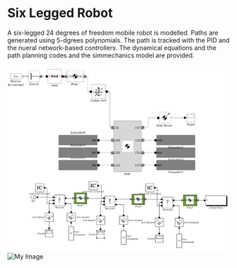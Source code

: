 # Six Legged Robot

A six-legged 24 degrees of freedom mobile robot is modelled. Paths are generated using 5-dgrees polynomials.
The path is tracked with the PID and the nueral network-based controllers.
The dynamical equations and the path planning codes and the simmechanics model are provided.

![My Image](https://github.com/atiyeh2016/Six-Legged-Robot/blob/main/SimmechanicsModelling.png)
![My Image]()
